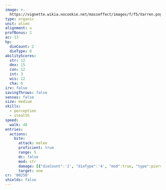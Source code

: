 ```yaml
---
image: >-
  https://vignette.wikia.nocookie.net/masseffect/images/f/f5/Varren.png/revision/latest?cb=20100220175817
type: organic
unit: alien
alignment: u
profBonus: 2
ac: 13
hp:
  dieCount: 2
  dieType: 8
abilityScores:
  str: 12
  dex: 15
  con: 12
  int: 3
  wis: 12
  cha: 6
irv: false
savingThrows: false
senses: false
size: medium
skills:
  - perception
  - stealth
speed:
  walk: 40
entries:
  actions:
    bite:
      attack: melee
      proficient: true
      range: 5
      dc: false
      mod: str
      damage: [{"dieCount":'2', "dieType":'4', "mod":true, "type":piercing}]
      target: one
cr: '00250'
shields: false
---
```

